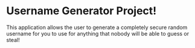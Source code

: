 # Username Generator Project!
This application allows the user to generate a completely secure random username for you to use for anything that nobody will be able to guess or steal!
